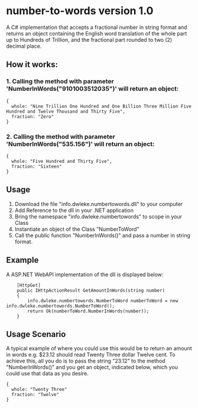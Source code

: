 # number-to-words version 1.0
A C# implementation that accepts a fractional number in string format and returns an object containing the English word translation of the whole part up to Hundreds of Trillion, and the fractional part rounded to two (2) decimal place.


## How it works:

### 1. Calling the method with parameter 'NumberInWords("9101003512035")' will return an object:
```code
{
  whole: "Nine Trillion One Hundred and One Billion Three Million Five Hundred and Twelve Thousand and Thirty Five",
  fraction: "Zero"
}
```

### 2. Calling the method with parameter 'NumberInWords("535.156")' will return an object:
```code
{
  whole: "Five Hundred and Thirty Five",
  fraction: "Sixteen"
}
```

## Usage
1. Download the file "info.dwleke.numbertowords.dll" to your computer
2. Add Reference to the dll in your .NET application
3. Bring the namespace "info.dwleke.numbertowords" to scope in your Class
4. Instantiate an object of the Class "NumberToWord"
5. Call the public function "NumberInWords()" and pass a number in string format.


## Example
A ASP.NET WebAPI implementation of the dll is displayed below:
```code
    [HttpGet]
    public IHttpActionResult GetAmountInWords(string number)
    {
        info.dwleke.numbertowords.NumberToWord numberToWord = new info.dwleke.numbertowords.NumberToWord();
        return Ok(numberToWord.NumberInWords(number));
    }
```


## Usage Scenario
A typical example of where you could use this would be to return an amount in words e.g. $23.12 should read Twenty Three dollar Twelve cent.
To achieve this, all you do is to pass the string "23.12" to the method "NumberInWords()" and you get an object, indicated below, which you could use that data as you desire.
```code
{
  whole: "Twenty Three"
  fraction: "Twelve"
}
```
